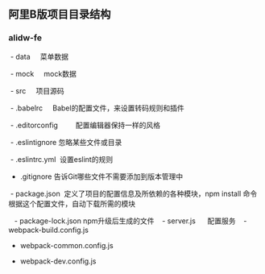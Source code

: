 ## 阿里B版项目目录结构

### alidw-fe

  - data                  菜单数据
  
  - mock                  mock数据

  - src                   项目源码

  - .babelrc              Babel的配置文件，来设置转码规则和插件

  - .editorconfig         配置编辑器保持一样的风格

  - .eslintignore  忽略某些文件或目录
  
  - .eslintrc.yml  设置eslint的规则
  
  -  .gitignore   告诉Git哪些文件不需要添加到版本管理中
  
  - package.json  定义了项目的配置信息及所依赖的各种模块，npm install 命令根据这个配置文件，自动下载所需的模块
  
  
  - package-lock.json  npm升级后生成的文件
  
  - server.js      配置服务
  
  - webpack-build.config.js
  
  - webpack-common.config.js
  
  - webpack-dev.config.js
  
